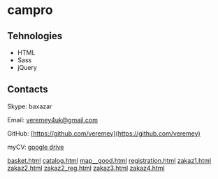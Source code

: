 # campro

## Tehnologies

* HTML
* Sass
* jQuery

## Contacts

Skype: baxazar

Email: [veremey4uk@gmail.com](mailto:veremey4uk@gmail.com)

GitHub: [https://github.com/veremey](https://github.com/veremey)

myCV:  [google drive](https://drive.google.com/open?id=1TK9mt61RCe0p68Jt_lBX8pRnAtXPieYcpJr0OF9VwT0)


[basket.html](https://veremey.github.com/campro/basket.html)
[catalog.html](https://veremey.github.com/campro/catalog.html)
[map__good.html](https://veremey.github.com/campro/map__good.html)
[registration.html](https://veremey.github.com/campro/registration.html)
[zakaz1.html](https://veremey.github.com/campro/zakaz1.html)
[zakaz2.html](https://veremey.github.com/campro/zakaz2.html)
[zakaz2_reg.html](https://veremey.github.com/campro/zakaz2_reg.html)
[zakaz3.html](https://veremey.github.com/campro/zakaz3.html)
[zakaz4.html](https://veremey.github.com/campro/zakaz4.html)
